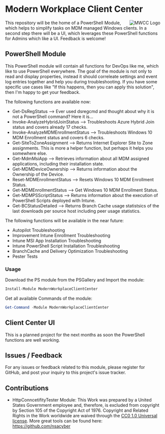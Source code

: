 # Modern Workplace Client Center

<img align="right" src="https://raw.githubusercontent.com/ThomasKur/ModernWorkplaceClientCenter/master/Logo/MWCC-Logo-256.png" alt="MWCC Logo">This repository will be the home of a PowerShell Module, which helps to simplify tasks on MDM managed Windows clients. In a second step there will be a UI, which leverages these PowerShell functions for Admins which like a UI. Feedback is welcome!

## PowerShell Module 

This PowerShell module will contain all functions for DevOps like me, which like to use PowerShell everywhere. The goal of the module is not only to read and display properties, instead it should correleate settings and event log entries together and help you during troubleshooting. If you have some specific use cases like "If this happens, then you can apply this solution", then I'm happy to get your feedback.

The following functions are available now:

* Get-DsRegStatus --> Ever used dsregcmd and thought about why it is not a PowerShell command? Here it is...
* Invoke-AnalyzeHybridJoinStatus --> Troubleshoots Azure Hybrid Join status and covers already 17 checks.
* Invoke-AnalyzeMDMEnrollmentStatus --> Troubleshoots Windows 10 MDM Enrollment status and covers 6 checks.
* Get-SiteToZoneAssignment --> Returns Internet Explorer Site to Zone assignments. This is more a helper function, but perhaps it helps you somewhere else.
* Get-MdmMsiApp --> Retrieves information about all MDM assigned applications, including their installation state.
* Get-MDMDeviceOwnership --> Returns information about the Ownership of the Device.
* Reset-MDMEnrollmentStatus --> Resets Windows 10 MDM Enrollment Status.
* Get-MDMEnrollmentStatus --> Get Windows 10 MDM Enrollment Status.
* Get-MDMPSScriptStatus --> Returns information about the execution of PowerShell Scripts deployed with Intune.
* Get-BCStatusDetailed --> Returns Branch Cache usage statistsics of the last downloads per source host including peer usage statistics.

The following functions will be available in the near future:

* Autopilot Troubleshooting
* Improvement Intune Enrollment Troubleshooting
* Intune MSI App Installation Troubleshooting
* Intune PowerShell Script Installation Troubleshooting
* BranchCache and Delivery Optimization Troubleshooting
* Pester Tests

### Usage

Download the PS module from the PSGallery and Import the module:

```powershell
Install-Module ModernWorkplaceClientCenter
```

Get all available Commands of the module:

```powershell
Get-Command -Module ModernWorkplaceClientCenter 
```

## Client Center UI

This is a planned project for the next months as soon the PowerShell functions are well working.

## Issues / Feedback

For any issues or feedback related to this module, please register for GitHub, and post your inquiry to this project's issue tracker.

## Contributions

* HttpConncetifityTester Module: This Work was prepared by a United States Government employee and, therefore, is excluded from copyright by Section 105 of the Copyright Act of 1976. Copyright and Related Rights in the Work worldwide are waived through the [CC0 1.0 Universal license](https://creativecommons.org/publicdomain/zero/1.0/). More great tools can be found here: https://github.com/nsacyber
